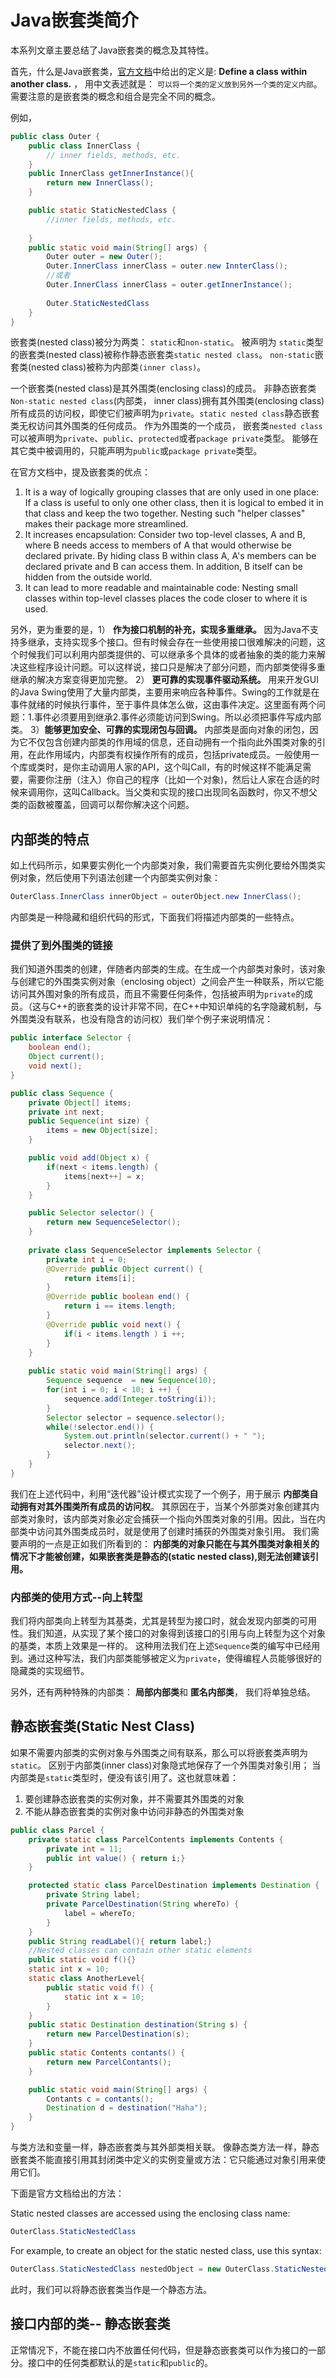 # Java嵌套类简介
本系列文章主要总结了Java嵌套类的概念及其特性。

首先，什么是Java嵌套类，[官方文档](https://docs.oracle.com/javase/tutorial/java/javaOO/nested.html)中给出的定义是: **Define a class within another class.** ， 用中文表述就是： `可以将一个类的定义放到另外一个类的定义内部`。 需要注意的是嵌套类的概念和组合是完全不同的概念。

例如， 

```java
public class Outer {
    public class InnerClass {
        // inner fields, methods, etc.
    }
    public InnerClass getInnerInstance(){
        return new InnerClass();
    }

    public static StaticNestedClass {
        //inner fields, methods, etc.
        
    }
    public static void main(String[] args) {
        Outer outer = new Outer();
        Outer.InnerClass innerClass = outer.new InnterClass();
        //或者
        Outer.InnerClass innerClass = outer.getInnerInstance();
    
        Outer.StaticNestedClass
    }
}

```

嵌套类(nested class)被分为两类： `static`和`non-static`。 被声明为 `static`类型的嵌套类(nested class)被称作静态嵌套类`static nested class`。 `non-static`嵌套类(nested class)被称为内部类`(inner class)`。

一个嵌套类(nested class)是其外围类(enclosing class)的成员。 非静态嵌套类`Non-static nested class`(内部类， inner class)拥有其外围类(enclosing class)所有成员的访问权，即使它们被声明为`private`。`static nested class`静态嵌套类无权访问其外围类的任何成员。 作为外围类的一个成员， 嵌套类`nested class`可以被声明为`private`、`public`、`protected`或者`package private`类型。 能够在其它类中被调用的，只能声明为`public`或`package private`类型。

在官方文档中，提及嵌套类的优点：

1. It is a way of logically grouping classes that are only used in one place: If a class is useful to only one other class, then it is logical to embed it in that class and keep the two together. Nesting such "helper classes" makes their package more streamlined.
2. It increases encapsulation: Consider two top-level classes, A and B, where B needs access to members of A that would otherwise be declared private. By hiding class B within class A, A's members can be declared private and B can access them. In addition, B itself can be hidden from the outside world.
3. It can lead to more readable and maintainable code: Nesting small classes within top-level classes places the code closer to where it is used.

另外，更为重要的是，1） **作为接口机制的补充，实现多重继承。** 因为Java不支持多继承，支持实现多个接口。但有时候会存在一些使用接口很难解决的问题，这个时候我们可以利用内部类提供的、可以继承多个具体的或者抽象的类的能力来解决这些程序设计问题。可以这样说，接口只是解决了部分问题，而内部类使得多重继承的解决方案变得更加完整。 2） **更可靠的实现事件驱动系统。** 用来开发GUI的Java Swing使用了大量内部类，主要用来响应各种事件。Swing的工作就是在事件就绪的时候执行事件，至于事件具体怎么做，这由事件决定。这里面有两个问题：1.事件必须要用到继承2.事件必须能访问到Swing。所以必须把事件写成内部类。 3）**能够更加安全、可靠的实现闭包与回调。**  内部类是面向对象的闭包，因为它不仅包含创建内部类的作用域的信息，还自动拥有一个指向此外围类对象的引用，在此作用域内，内部类有权操作所有的成员，包括private成员。一般使用一个库或类时，是你主动调用人家的API，这个叫Call，有的时候这样不能满足需要，需要你注册（注入）你自己的程序（比如一个对象)，然后让人家在合适的时候来调用你，这叫Callback。当父类和实现的接口出现同名函数时，你又不想父类的函数被覆盖，回调可以帮你解决这个问题。

## 内部类的特点
如上代码所示，如果要实例化一个内部类对象，我们需要首先实例化要给外围类实例对象，然后使用下列语法创建一个内部类实例对象：

```java
OuterClass.InnerClass innerObject = outerObject.new InnerClass();
```

内部类是一种隐藏和组织代码的形式，下面我们将描述内部类的一些特点。

### 提供了到外围类的链接
我们知道外围类的创建，伴随者内部类的生成。在生成一个内部类对象时，该对象与创建它的外围类实例对象（enclosing object）之间会产生一种联系，所以它能访问其外围对象的所有成员，而且不需要任何条件，包括被声明为`private`的成员。（这与C++的嵌套类的设计非常不同，在C++中知识单纯的名字隐藏机制，与外围类没有联系，也没有隐含的访问权）我们举个例子来说明情况：

```java
public interface Selector {
    boolean end();
    Object current();
    void next();
}

public class Sequence {
    private Object[] items;
    private int next;
    public Sequence(int size) {
        items = new Object[size];
    }

    public void add(Object x) {
        if(next < items.length) {
            items[next++] = x;
        }
    }

    public Selector selector() {
        return new SequenceSelector();
    }
    
    private class SequenceSelector implements Selector {
        private int i = 0;
        @Override public Object current() {
            return items[i];
        }
        @Override public boolean end() {
            return i == items.length;
        }
        @Override public void next() {
            if(i < items.length ) i ++;
        }
    }
    
    public static void main(String[] args) {
        Sequence sequence  = new Sequence(10);
        for(int i = 0; i < 10; i ++) {
            sequence.add(Integer.toString(i));
        }
        Selector selector = sequence.selector();
        while(!selector.end()) {
            System.out.println(selector.current() + " ");
            selector.next();
        }
    }
}
```
我们在上述代码中，利用“迭代器”设计模式实现了一个例子，用于展示 **内部类自动拥有对其外围类所有成员的访问权**。 其原因在于，当某个外部类对象创建其内部类对象时，该内部类对象必定会捕获一个指向外围类对象的引用。因此，当在内部类中访问其外围类成员时，就是使用了创建时捕获的外围类对象引用。 我们需要声明的一点是正如我们所看到的： **内部类的对象只能在与其外围类对象相关的情况下才能被创建，如果嵌套类是静态的(static nested class),则无法创建该引用。**

### 内部类的使用方式--向上转型
我们将内部类向上转型为其基类，尤其是转型为接口时，就会发现内部类的可用性。我们知道，从实现了某个接口的对象得到该接口的引用与向上转型为这个对象的基类，本质上效果是一样的。 这种用法我们在上述`Sequence`类的编写中已经用到。通过这种写法，我们内部类能够被定义为`private`，使得编程人员能够很好的隐藏类的实现细节。

另外，还有两种特殊的内部类： **局部内部类**和 **匿名内部类**， 我们将单独总结。

## 静态嵌套类(Static Nest Class)
如果不需要内部类的实例对象与外围类之间有联系，那么可以将嵌套类声明为`static`。 区别于内部类(inner class)对象隐式地保存了一个外围类对象引用； 当内部类是`static`类型时，便没有该引用了。这也就意味着：

1. 要创建静态嵌套类的实例对象，并不需要其外围类的对象
2. 不能从静态嵌套类的实例对象中访问非静态的外围类对象

```java
public class Parcel {
    private static class ParcelContents implements Contents {
        private int = 11;
        public int value() { return i;}
    }

    protected static class ParcelDestination implements Destination {
        private String label;
        private ParcelDestination(String whereTo) {
            label = whereTo;
        }
    }
    public String readLabel(){ return label;}
    //Nested classes can contain other static elements
    public static void f(){}
    static int x = 10;
    static class AnotherLevel{
        public static void f() {
            static int x = 10;
        }
    }
    public static Destination destination(String s) {
        return new ParcelDestination(s);
    }
    public static Contents contants() {
        return new ParcelContants();
    }

    public static void main(String[] args) {
        Contants c = contants();
        Destination d = destination("Haha");
    }
}
```
与类方法和变量一样，静态嵌套类与其外部类相关联。 像静态类方法一样，静态嵌套类不能直接引用其封闭类中定义的实例变量或方法：它只能通过对象引用来使用它们。

下面是官方文档给出的方法：

Static nested classes are accessed using the enclosing class name:
```java
OuterClass.StaticNestedClass
```
For example, to create an object for the static nested class, use this syntax:
```java
OuterClass.StaticNestedClass nestedObject = new OuterClass.StaticNestedClass();
```
此时，我们可以将静态嵌套类当作是一个静态方法。

## 接口内部的类-- 静态嵌套类
正常情况下，不能在接口内不放置任何代码，但是静态嵌套类可以作为接口的一部分。接口中的任何类都默认的是`static`和`public`的。


